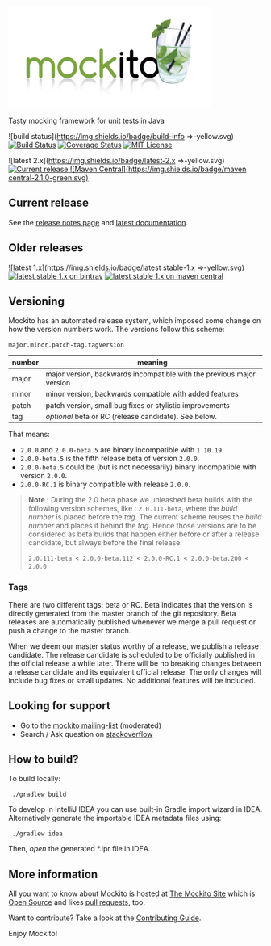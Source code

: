 <a href="http://site.mockito.org">
<img src="https://raw.githubusercontent.com/mockito/mockito/master/src/javadoc/org/mockito/logo.png"
     srcset="https://raw.githubusercontent.com/mockito/mockito/master/src/javadoc/org/mockito/logo@2x.png 2x"
     alt="Mockito" />
</a>

Tasty mocking framework for unit tests in Java

![build status](https://img.shields.io/badge/build-info =>-yellow.svg) [![Build Status](https://travis-ci.org/mockito/mockito.svg?branch=master)](https://travis-ci.org/mockito/mockito) [![Coverage Status](https://img.shields.io/codecov/c/github/mockito/mockito.svg)](https://codecov.io/github/mockito/mockito) [![MIT License](http://img.shields.io/badge/license-MIT-green.svg) ](https://github.com/mockito/mockito/blob/master/LICENSE)

![latest 2.x](https://img.shields.io/badge/latest-2.x =>-yellow.svg) [ ![Current release](https://api.bintray.com/packages/mockito/maven/mockito/images/download.svg) ](https://bintray.com/mockito/maven/mockito/_latestVersion) [![Maven Central](https://img.shields.io/badge/maven central-2.1.0-green.svg)](http://search.maven.org/#artifactdetails%7Corg.mockito%7Cmockito-core%7C2.1.0%7Cjar)

## Current release
See the [release notes page](https://github.com/mockito/mockito/blob/master/doc/release-notes/official.md) and [latest documentation](http://mockito.github.io/mockito/docs/current/org/mockito/Mockito.html).

## Older releases
![latest 1.x](https://img.shields.io/badge/latest stable-1.x =>-yellow.svg) [ ![latest stable 1.x on bintray](https://img.shields.io/badge/Download-1.10.19-blue.svg)](https://bintray.com/mockito/maven/mockito/1.10.19/view) [ ![latest stable 1.x on maven central](https://img.shields.io/badge/maven%20central-1.10.19-blue.svg)](http://search.maven.org/#artifactdetails|org.mockito|mockito-core|1.10.19|)

## Versioning

Mockito has an automated release system, which imposed some change on how the version numbers work.
The versions follow this scheme:

```
major.minor.patch-tag.tagVersion
```

| number | meaning                                                                               |
| ------ | ------------------------------------------------------------------------------------- |
| major  | major version, backwards incompatible with the previous major version                 |
| minor  | minor version, backwards compatible with added features                               |
| patch  | patch version, small bug fixes or stylistic improvements                              |
| tag    | *optional* beta or RC (release candidate). See below.                                 |

That means:

* `2.0.0` and `2.0.0-beta.5` are binary incompatible with `1.10.19`.
* `2.0.0-beta.5` is the fifth release beta of version `2.0.0`.
* `2.0.0-beta.5` could be (but is not necessarily) binary incompatible with version `2.0.0`.
* `2.0.0-RC.1` is binary compatible with release `2.0.0`.

> **Note :** During the 2.0 beta phase we unleashed beta builds with the following version schemes, like : `2.0.111-beta`, where the _build number_ is placed before the _tag_. The current scheme reuses the _build number_ and places it behind the _tag_. Hence those versions are to be considered as beta builds that happen either before or after a release candidate, but always before the final release.
> 
> ```
> 2.0.111-beta < 2.0.0-beta.112 < 2.0.0-RC.1 < 2.0.0-beta.200 < 2.0.0
> ```


### Tags
There are two different tags: beta or RC. Beta indicates that the version is directly generated from the master branch of the git repository.
Beta releases are automatically published whenever we merge a pull request or push a change to the master branch.

When we deem our master status worthy of a release, we publish a release candidate. The release candidate is scheduled to be officially published
in the official release a while later. There will be no breaking changes between a release candidate and its equivalent official release.
The only changes will include bug fixes or small updates. No additional features will be included.

## Looking for support

* Go to the [mockito mailing-list](http://groups.google.com/group/mockito) (moderated)
* Search / Ask question on [stackoverflow](http://stackoverflow.com/questions/tagged/mockito)

## How to build?

To build locally:

     ./gradlew build

To develop in IntelliJ IDEA you can use built-in Gradle import wizard in IDEA.
Alternatively generate the importable IDEA metadata files using:

     ./gradlew idea

Then, _open_ the generated *.ipr file in IDEA.

## More information

All you want to know about Mockito is hosted at [The Mockito Site](http://site.mockito.org) which is [Open Source](https://github.com/mockito/mockito.github.io) and likes [pull requests](https://github.com/mockito/mockito.github.io/pulls), too.

Want to contribute? Take a look at the [Contributing Guide](https://github.com/mockito/mockito/blob/master/.github/CONTRIBUTING.md).

Enjoy Mockito!
